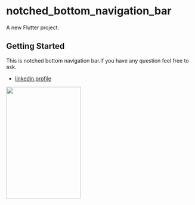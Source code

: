 # notched_bottom_navigation_bar

A new Flutter project.

## Getting Started

This is notched bottom navigation bar.If you have any question feel free to ask.


- [linkedin profile](https://www.linkedin.com/in/muhammad-shoaib-860b0a19a?lipi=urn%3Ali%3Apage%3Ad_flagship3_profile_view_base_contact_details%3B8auAYbbtRHGzOYIwCS6a5g%3D%3D)


<img src="https://user-images.githubusercontent.com/66320156/156744111-b4f03d85-6337-4626-995c-1da680ac19a1.png" width="200" height="300"/>
